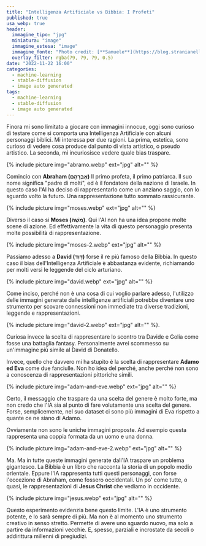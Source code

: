```yaml
---
title: "Intelligenza Artificiale vs Bibbia: I Profeti"
published: true
usa_webp: true
header:
  immagine_tipo: "jpg"
  miniatura: "image"
  immagine_estesa: "image"
  immagine_fonte: "Photo credit: [**Samuele**](https://blog.stranianelli.com/)"
  overlay_filter: rgba(79, 79, 79, 0.5)
date: "2022-11-22 16:00"
categories:
  - machine-learning
  - stable-diffusion
  - image auto generated
tags:
  - machine-learning
  - stable-diffusion
  - image auto generated
---
```


Finora mi sono limitato a giocare con immagini innocue, oggi sono curioso di testare come si comporta una Intelligenza Artificiale con alcuni personaggi biblici. Mi interessa per due ragioni. La prima, estetica, sono curioso di vedere cosa produce dal punto di vista artistico, o pseudo artistico. La seconda, mi incuriosisce vedere quale bias traspare.

{% include picture img="abramo.webp" ext="jpg" alt="" %}

Comincio con **Abraham (אַבְרָהָם)** Il primo profeta, il primo patriarca. Il suo nome significa "padre di molti", ed è il fondatore della nazione di Israele. In questo caso l'AI ha deciso di rappresentarlo come un anziano saggio, con lo sguardo volto la futuro. Una rappresentazione tutto sommato rassicurante.

{% include picture img="moses.webp" ext="jpg" alt="" %}

Diverso il caso si **Moses (משֶׁה)**. Qui l'AI non ha una idea propone molte scene di azione. Ed effettivamente la vita di questo personaggio presenta molte possibilità di rappresentazione.

{% include picture img="moses-2.webp" ext="jpg" alt="" %}

Passiamo adesso a **David (דָּוִד)** forse il re più famoso della Bibbia. In questo caso il bias dell'Intelligenza Artificiale è abbastanza evidente, richiamando per molti versi le leggende del ciclo arturiano.

{% include picture img="david.webp" ext="jpg" alt="" %}

Come inciso, perché non è una cosa di cui voglio parlare adesso, l'utilizzo delle immagini generate dalle intelligenze artificiali potrebbe diventare uno strumento per scovare connessioni non immediate tra diverse tradizioni, leggende e rappresentazioni.

{% include picture img="david-2.webp" ext="jpg" alt="" %}.

Curiosa invece la scelta di rappresentare lo scontro tra Davide e Golia come fosse una battaglia fantasy. Personalmente avrei scommesso su un'immagine più simile al David di Donatello.

Invece, quello che davvero mi ha stupito è la scelta di rappresentare **Adamo ed Eva** come due fanciulle. Non ho idea del perché, anche perché non sono a conoscenza di rappresentazioni pittoriche simili.

{% include picture img="adam-and-eve.webp" ext="jpg" alt="" %}

Certo, il messaggio che traspare da una scelta del genere è molto forte, ma non credo che l'IA sia al punto di fare volutamente una scelta del genere. Forse, semplicemente, nel suo dataset ci sono più immagini di Eva rispetto a quante ce ne siano di Adamo.

Ovviamente non sono le uniche immagini proposte. Ad esempio questa rappresenta una coppia formata da un uomo e una donna.

{% include picture img="adam-and-eve-2.webp" ext="jpg" alt="" %}

Ma. Ma in tutte queste immagini generate dall'IA traspare un problema gigantesco. La Bibbia è un libro che racconta la storia di un popolo medio orientale. Eppure l'IA rappresenta tutti questi personaggi, con forse l'eccezione di Abraham, come fossero occidentali. Un po' come tutte, o quasi, le rappresentazioni di **Jesus Christ** che vediamo in occidente.

{% include picture img="jesus.webp" ext="jpg" alt="" %}

Questo esperimento evidenzia bene questo limite. L'IA è uno strumento potente, e lo sarà sempre di più. Ma non è al momento uno strumento creativo in senso stretto. Permette di avere uno sguardo nuovo, ma solo a partire da informazioni vecchie. E, spesso, parziali e incrostate da secoli o addirittura millenni di pregiudizi.
